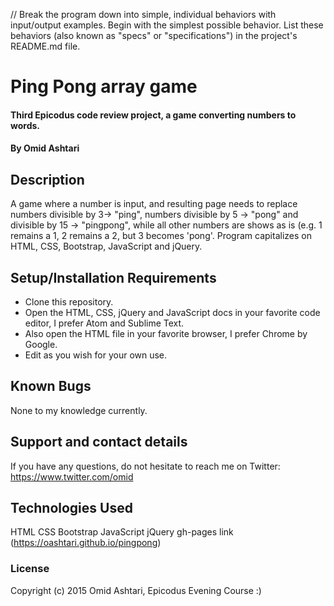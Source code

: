 

// Break the program down into simple, individual behaviors with input/output examples. Begin with the simplest possible behavior. List these behaviors (also known as "specs" or "specifications") in the project's README.md file.


# Ping Pong array game

#### Third Epicodus code review project, a game converting numbers to words.

#### By Omid Ashtari

## Description

A game where a number is input, and resulting page needs to replace numbers divisible by 3-> "ping", numbers divisible by 5 -> "pong" and divisible by 15 -> "pingpong", while all other numbers are shows as is (e.g. 1 remains a 1, 2 remains a 2, but 3 becomes 'pong'. Program capitalizes on HTML, CSS, Bootstrap, JavaScript and jQuery.

## Setup/Installation Requirements

* Clone this repository.
* Open the HTML, CSS, jQuery and JavaScript docs in your favorite code editor, I prefer Atom and Sublime Text.
* Also open the HTML file in your favorite browser, I prefer Chrome by Google.
* Edit as you wish for your own use.

## Known Bugs

None to my knowledge currently.

## Support and contact details

If you have any questions, do not hesitate to reach me on Twitter: https://www.twitter.com/omid

## Technologies Used

HTML
CSS
Bootstrap
JavaScript
jQuery
gh-pages link (https://oashtari.github.io/pingpong) 

### License

Copyright (c) 2015 Omid Ashtari, Epicodus Evening Course :)
